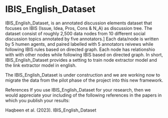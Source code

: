 # IBIS_English_Dataset
IBIS_English_Dataset, is an annotated discussion elements dataset that focuses on IBIS (Issue, Idea, Pros, Cons &amp; N_A) as discussion tree. The dataset consist of roughly 2,500 data nodes from 10 different social discussion topics annotated by five annotators.]
Each data/node is written by 5 humen agents, and paired labelled with 5 annotators reivews while following IBIS rules based on directed graph.
Each node has relationshio with with other nodes while following IBIS based on directed graph.
In short, IBIS_English_Dataset provides a setting to train node extractor model and the link extractor model in english.

The IBIS_English_Dataset is under construction and we are working now to migrate the data from the pilot phase of the project into this new framework.

References
If you use IBIS_English_Dataset for your research, then we would appreciate your including of the following references in the papers in which you publish your results:

Haqbeen et al. (2023). IBIS_English_Dataset

